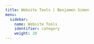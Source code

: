 ```yaml
---
title: Website Tools | Benjamen Simon
menu:
  sidebar:
    name: Website Tools
    identifier: category
    weight: 20
---
```

